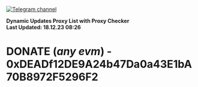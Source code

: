 [![Telegram channel](https://img.shields.io/endpoint?url=https://runkit.io/damiankrawczyk/telegram-badge/branches/master?url=https://t.me/n4z4v0d)](https://t.me/n4z4v0d) 

**Dynamic Updates Proxy List with Proxy Checker**  
**Last Updated: 18.12.23 08:26**

# DONATE (_any evm_) - 0xDEADf12DE9A24b47Da0a43E1bA70B8972F5296F2
